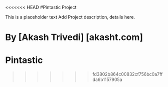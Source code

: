 <<<<<<< HEAD
#Pintastic Project

This is a placeholder text
Add Project description, details here.

By [Akash Trivedi] [akasht.com]
=======
# Pintastic
>>>>>>> fd3802b864c00832cf756bc0a7ffda6b1157905a
